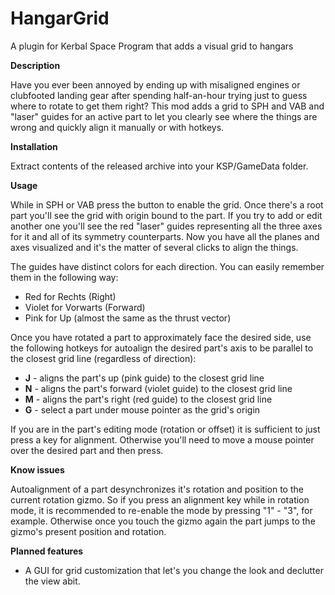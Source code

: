 # HangarGrid
A plugin for Kerbal Space Program that adds a visual grid to hangars

**Description**

Have you ever been annoyed by ending up with misaligned engines or clubfooted landing gear after spending half-an-hour
trying just to guess where to rotate to get them right?
This mod adds a grid to SPH and VAB and "laser" guides for an active part to let you clearly see where the things are wrong and  quickly align it manually or with hotkeys.

**Installation**

Extract contents of the released archive into your KSP/GameData folder.

**Usage**

While in SPH or VAB press the button to enable the grid. Once there's a root part you'll see the grid with origin bound to the part.
If you try to add or edit another one you'll see the red "laser" guides representing all the three axes for it and all of its symmetry counterparts. Now you have all the planes and axes visualized and it's the matter of several clicks to align the things.

The guides have distinct colors for each direction. You can easily remember them in the following way:
* Red for Rechts (Right)
* Violet for Vorwarts (Forward)
* Pink for Up (almost the same as the thrust vector)

Once you have rotated a part to approximately face the desired side, use the following hotkeys for autoalign the desired part's axis to be parallel to the closest grid line (regardless of direction):
* **J** - aligns the part's up (pink guide) to the closest grid line
* **N** - aligns the part's forward (violet guide) to the closest grid line
* **M** - aligns the part's right (red guide) to the closest grid line
* **G** - select a part under mouse pointer as the grid's origin

If you are in the part's editing mode (rotation or offset) it is sufficient to just press a key for alignment. Otherwise you'll need to move a mouse pointer over the desired part and then press.

**Know issues**

Autoalignment of a part desynchronizes it's rotation and position to the current rotation gizmo. So if you press an alignment key while in rotation mode, it is recommended to re-enable the mode by pressing "1" - "3", for example. Otherwise once you touch the gizmo again the part jumps to the gizmo's present position and rotation.

**Planned features**

* A GUI for grid customization that let's you change the look and declutter the view abit.

